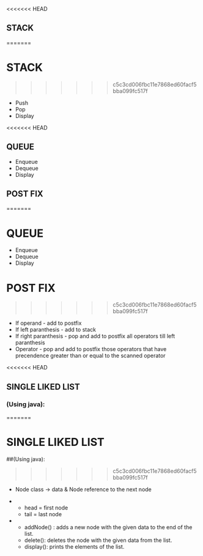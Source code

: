 <<<<<<< HEAD
## **STACK** 
=======
# STACK
>>>>>>> c5c3cd006fbc11e7868ed60facf5bba099fc517f
* Push
* Pop
* Display

<<<<<<< HEAD
## **QUEUE**
* Enqueue
* Dequeue
* Display
## **POST FIX**
=======
# QUEUE
* Enqueue
* Dequeue
* Display

# POST FIX
>>>>>>> c5c3cd006fbc11e7868ed60facf5bba099fc517f
* If operand - add to postfix
* If left paranthesis - add to stack
* If right paranthesis - pop and add to postfix all operators till left paranthesis
* Operator - pop and add to postfix those operators that have precendence greater than or equal to the scanned operator

<<<<<<< HEAD
## **SINGLE LIKED LIST**
### (Using java):
=======
# SINGLE LIKED LIST
 ##(Using java):
>>>>>>> c5c3cd006fbc11e7868ed60facf5bba099fc517f
* Node class -> data & Node reference to the next node
* 
    - head = first node
    - tail = last node

* 
    - addNode() : adds a new node with the given data to the end of the list.
    - delete(): deletes the node with the given data from the list.
    - display(): prints the elements of the list.
